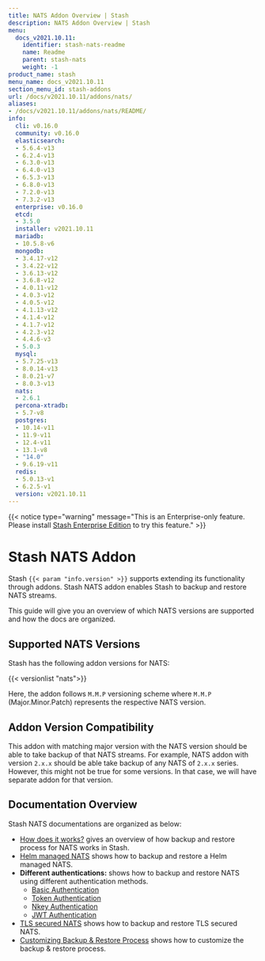 ```yaml
---
title: NATS Addon Overview | Stash
description: NATS Addon Overview | Stash
menu:
  docs_v2021.10.11:
    identifier: stash-nats-readme
    name: Readme
    parent: stash-nats
    weight: -1
product_name: stash
menu_name: docs_v2021.10.11
section_menu_id: stash-addons
url: /docs/v2021.10.11/addons/nats/
aliases:
- /docs/v2021.10.11/addons/nats/README/
info:
  cli: v0.16.0
  community: v0.16.0
  elasticsearch:
  - 5.6.4-v13
  - 6.2.4-v13
  - 6.3.0-v13
  - 6.4.0-v13
  - 6.5.3-v13
  - 6.8.0-v13
  - 7.2.0-v13
  - 7.3.2-v13
  enterprise: v0.16.0
  etcd:
  - 3.5.0
  installer: v2021.10.11
  mariadb:
  - 10.5.8-v6
  mongodb:
  - 3.4.17-v12
  - 3.4.22-v12
  - 3.6.13-v12
  - 3.6.8-v12
  - 4.0.11-v12
  - 4.0.3-v12
  - 4.0.5-v12
  - 4.1.13-v12
  - 4.1.4-v12
  - 4.1.7-v12
  - 4.2.3-v12
  - 4.4.6-v3
  - 5.0.3
  mysql:
  - 5.7.25-v13
  - 8.0.14-v13
  - 8.0.21-v7
  - 8.0.3-v13
  nats:
  - 2.6.1
  percona-xtradb:
  - 5.7-v8
  postgres:
  - 10.14-v11
  - 11.9-v11
  - 12.4-v11
  - 13.1-v8
  - "14.0"
  - 9.6.19-v11
  redis:
  - 5.0.13-v1
  - 6.2.5-v1
  version: v2021.10.11
---
```


{{< notice type="warning" message="This is an Enterprise-only feature. Please install [Stash Enterprise Edition](/docs/v2021.10.11/setup/install/enterprise) to try this feature." >}}

# Stash NATS Addon

Stash `{{< param "info.version" >}}` supports extending its functionality through addons. Stash NATS addon enables Stash to backup and restore NATS streams.

This guide will give you an overview of which NATS versions are supported and how the docs are organized.

## Supported NATS Versions

Stash has the following addon versions for NATS:

{{< versionlist "nats">}}

Here, the addon follows `M.M.P` versioning scheme where `M.M.P` (Major.Minor.Patch) represents the respective NATS version.

## Addon Version Compatibility

This addon with matching major version with the NATS version should be able to take backup of that NATS streams. For example, NATS addon with version `2.x.x` should be able take backup of any NATS of `2.x.x` series. However, this might not be true for some versions. In that case, we will have separate addon for that version.

## Documentation Overview

Stash NATS documentations are organized as below:

- [How does it works?](/docs/v2021.10.11/addons/nats/overview/) gives an overview of how backup and restore process for NATS works in Stash.
- [Helm managed NATS](/docs/v2021.10.11/addons/nats/helm/) shows how to backup and restore a Helm managed NATS.
- **Different authentications:** shows how to backup and restore NATS using different authentication methods.
  - [Basic Authentication](/docs/v2021.10.11/addons/nats/authentications/basic-auth/)
  - [Token Authentication](/docs/v2021.10.11/addons/nats/authentications/token-auth/)
  - [Nkey Authentication](/docs/v2021.10.11/addons/nats/authentications/nkey-auth/)
  - [JWT Authentication](/docs/v2021.10.11/addons/nats/authentications/jwt-auth/)
- [TLS secured NATS](/docs/v2021.10.11/addons/nats/tls/) shows how to backup and restore TLS secured NATS.
- [Customizing Backup & Restore Process](/docs/v2021.10.11/addons/nats/customization/) shows how to customize the backup & restore process.
